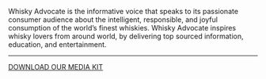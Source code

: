 Whisky Advocate is the informative voice that speaks to its passionate consumer audience about the intelligent, responsible, and joyful consumption of the world’s finest whiskies. Whisky Advocate inspires whisky lovers from around world, by delivering top sourced information, education, and entertainment.

<hr class="g-width-30x g-brd-primary g-my-40">

<a href="/images/pdf/WAMediaKit_2022.pdf?v=v1" class="btn btn-md u-btn-outline-primary g-brd-2 g-rounded-10">DOWNLOAD OUR MEDIA KIT</a>
